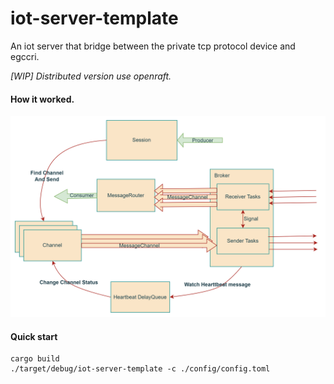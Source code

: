 # iot-server-template
An iot server that bridge between the private tcp protocol device and egccri.

_[WIP] Distributed version use openraft._

#### How it worked.

![How it worked](asserts/imgs/img.png)

#### Quick start

```shell
cargo build
./target/debug/iot-server-template -c ./config/config.toml
```

